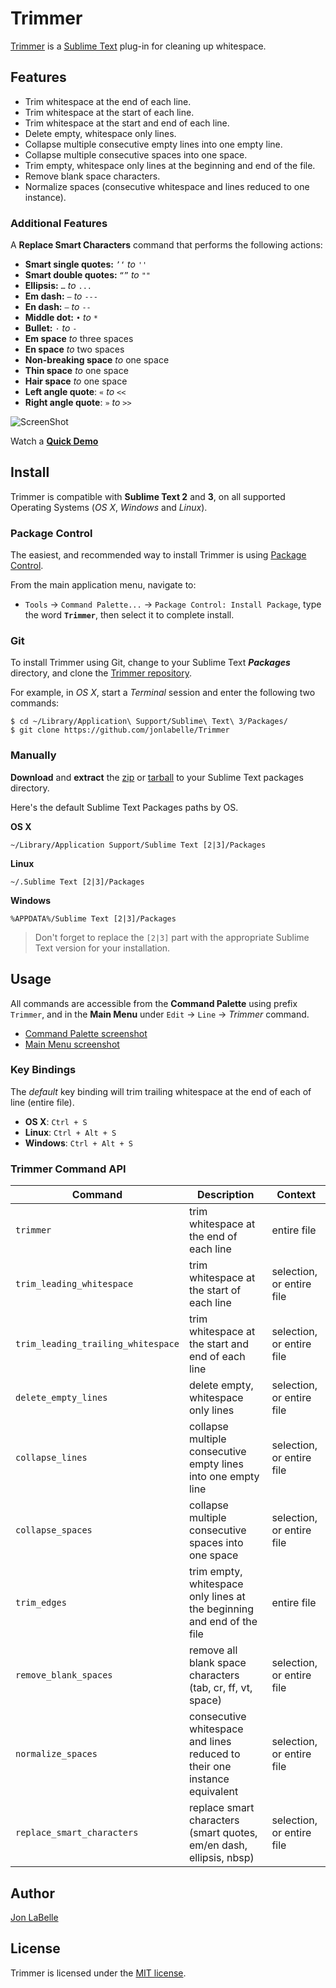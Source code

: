 Trimmer
=======

[Trimmer](http://jonlabelle.github.io/Trimmer) is a [Sublime Text](http://www.sublimetext.com) plug-in for cleaning up whitespace.

## Features

- Trim whitespace at the end of each line.
- Trim whitespace at the start of each line.
- Trim whitespace at the start and end of each line.
- Delete empty, whitespace only lines.
- Collapse multiple consecutive empty lines into one empty line.
- Collapse multiple consecutive spaces into one space.
- Trim empty, whitespace only lines at the beginning and end of the file.
- Remove blank space characters.
- Normalize spaces (consecutive whitespace and lines reduced to one instance).

### Additional Features

A **Replace Smart Characters** command that performs the following actions:

* **Smart single quotes:** `’‘` *to* `''`
* **Smart double quotes:** `“”` *to* `""`
* **Ellipsis:** `…` *to* `...`
* **Em dash:** `—` *to* `---`
* **En dash:** `–` *to* `--`
* **Middle dot:** `•` *to* `*`
* **Bullet:** `·` *to* `-`
* **Em space** *to* three spaces
* **En space** *to* two spaces
* **Non-breaking space** *to* one space
* **Thin space** *to* one space
* **Hair space** *to* one space
* **Left angle quote**: `«` *to* `<<`
* **Right angle quote**: `»` *to* `>>`

![ScreenShot](https://raw.githubusercontent.com/jonlabelle/Trimmer/gh-pages/images/trimmer_ss_cmd_palette.png)

Watch a [**Quick Demo**](https://raw.githubusercontent.com/jonlabelle/Trimmer/gh-pages/images/trimmer_demo.gif)

## Install

Trimmer is compatible with **Sublime Text 2** and **3**, on all supported Operating
Systems (*OS X*, *Windows* and *Linux*).

### Package Control

The easiest, and recommended way to install Trimmer is using [Package Control](https://packagecontrol.io).

From the main application menu, navigate to:

- `Tools` -> `Command Palette...` -> `Package Control: Install Package`, type
  the word **`Trimmer`**, then select it to complete install.

### Git

To install Trimmer using Git, change to your Sublime Text ***Packages***
directory, and clone the [Trimmer repository](https://github.com/jonlabelle/Trimmer).

For example, in *OS X*, start a *Terminal* session and enter the following 
two commands:

	$ cd ~/Library/Application\ Support/Sublime\ Text\ 3/Packages/
	$ git clone https://github.com/jonlabelle/Trimmer

### Manually

**Download** and **extract** the [zip](https://github.com/jonlabelle/Trimmer/zipball/master)
or [tarball](https://github.com/jonlabelle/Trimmer/tarball/master) to your
Sublime Text packages directory.

Here's the default Sublime Text Packages paths by OS.

**OS X**

	~/Library/Application Support/Sublime Text [2|3]/Packages

**Linux**

	~/.Sublime Text [2|3]/Packages

**Windows**

	%APPDATA%/Sublime Text [2|3]/Packages

> Don't forget to replace the `[2|3]` part with the appropriate Sublime Text
> version for your installation.

## Usage

All commands are accessible from the **Command Palette** using prefix
`Trimmer`, and in the **Main Menu** under `Edit` -> `Line` -> *Trimmer* command.

- [Command Palette screenshot](https://raw.githubusercontent.com/jonlabelle/Trimmer/gh-pages/images/trimmer_ss_cmd_palette.png)
- [Main Menu screenshot](https://raw.githubusercontent.com/jonlabelle/Trimmer/gh-pages/images/trimmer_ss_main_menu.png)

### Key Bindings

The *default* key binding will trim trailing whitespace at the end of each of
line (entire file).

- **OS X**: `Ctrl + S`
- **Linux**: `Ctrl + Alt + S`
- **Windows**: `Ctrl + Alt + S`

### Trimmer Command API

|              Command               |                                Description                                |          Context          |
|------------------------------------|---------------------------------------------------------------------------|---------------------------|
| `trimmer`                          | trim whitespace at the end of each line                                   | entire file               |
| `trim_leading_whitespace`          | trim whitespace at the start of each line                                 | selection, or entire file |
| `trim_leading_trailing_whitespace` | trim whitespace at the start and end of each line                         | selection, or entire file |
| `delete_empty_lines`               | delete empty, whitespace only lines                                       | selection, or entire file |
| `collapse_lines`                   | collapse multiple consecutive empty lines into one empty line             | selection, or entire file |
| `collapse_spaces`                  | collapse multiple consecutive spaces into one space                       | selection, or entire file |
| `trim_edges`                       | trim empty, whitespace only lines at the beginning and end of the file    | entire file               |
| `remove_blank_spaces`              | remove all blank space characters (tab, cr, ff, vt, space)                | selection, or entire file |
| `normalize_spaces`                 | consecutive whitespace and lines reduced to their one instance equivalent | selection, or entire file |
| `replace_smart_characters`         | replace smart characters (smart quotes, em/en dash, ellipsis, nbsp)       | selection, or entire file |

## Author

[Jon LaBelle](http://jonlabelle.com)

## License

Trimmer is licensed under the [MIT license](http://opensource.org/licenses/MIT).
